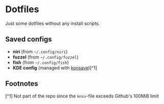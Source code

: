 # Dotfiles

Just some dotfiles without any install scripts.

## Saved configs

- **niri** (from `~/.config/niri`)
- **fuzzel** (from `~/.config/fuzzel`)
- **fish** (from `~/.config/fish`)
- **KDE config** (managed with [konsave](https://github.com/Prayag2/konsave))[^1]

## Footnotes
[^1] Not part of the repo since the `knsv`-file exceeds Github's 100MiB limit
